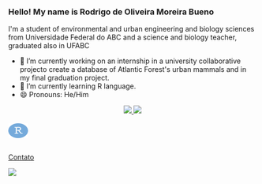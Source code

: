 ### Hello! My name is Rodrigo de Oliveira Moreira Bueno
I'm a student of environmental and urban engineering and biology sciences from Universidade Federal do ABC and a science and biology teacher, graduated also in UFABC

- 🔭 I’m currently working on an internship in a university collaborative projecto create a database of Atlantic Forest's urban mammals and in my final graduation project.
- 🌱 I’m currently learning R language.
- 😄 Pronouns: He/Him

<div align="center">
  <a href="https://github.com/Roombueno">
  <img height="150em" src="https://github-readme-stats.vercel.app/api?username=Roombueno&show_icons=true&theme=react&include_all_commits=true&count_private=true"/>
  <img height="150em" src="https://github-readme-stats.vercel.app/api/top-langs/?username=Roombueno&layout=compact&langs_count=7&theme=react"/>
</div>
<div style="display: inline_block"><br>
  <img align="center" alt="Rafa-Js" height="30" width="40" src="https://raw.githubusercontent.com/devicons/devicon/master/icons/rstudio/rstudio-original.svg">
</div>
  
  ##
 Contato
<div> 
  <a href="https://www.linkedin.com/in/rodrigo-bueno-87b944244" target="_blank"><img src="https://img.shields.io/badge/-LinkedIn-%230077B5?style=for-the-badge&logo=linkedin&logoColor=white" target="_blank"></a> 
<div> 
<!--
**Roombueno/Roombueno** is a ✨ _special_ ✨ repository because its `README.md` (this file) appears on your GitHub profile.

Here are some ideas to get you started:

-
- 👯 I’m looking to collaborate on ...
- 🤔 I’m looking for help with ...
- 💬 Ask me about ...
- 📫 How to reach me: ...
-  ...
- ⚡ Fun fact: ...
-->
